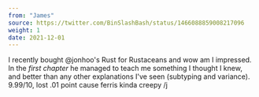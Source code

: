```yaml
---
from: "James"
source: https://twitter.com/BinSlashBash/status/1466088859008217096
weight: 1
date: 2021-12-01
---
```

I recently bought @jonhoo's Rust for Rustaceans and wow am I impressed. In the *first chapter* he managed to teach me something I thought I knew, and better than any other explanations I've seen (subtyping and variance). 9.99/10, lost .01 point cause ferris kinda creepy /j
